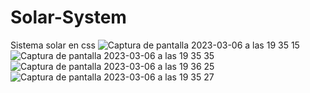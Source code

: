 # Solar-System
Sistema solar en css
![Captura de pantalla 2023-03-06 a las 19 35 15](https://user-images.githubusercontent.com/113515859/223200194-5deba82c-fae8-41f9-899b-bafecb764f05.png)
![Captura de pantalla 2023-03-06 a las 19 35 35](https://user-images.githubusercontent.com/113515859/223200222-064c488f-a168-4fbe-bd73-688b5ac0daff.png)
![Captura de pantalla 2023-03-06 a las 19 36 25](https://user-images.githubusercontent.com/113515859/223200238-cd7a244a-3308-4f39-baba-3154f6987d4b.png)
![Captura de pantalla 2023-03-06 a las 19 35 27](https://user-images.githubusercontent.com/113515859/223200252-5776df88-9ebf-4f7c-9c28-cb54235f0bc8.png)
